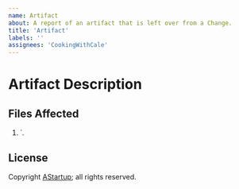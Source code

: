 ```yaml
---
name: Artifact
about: A report of an artifact that is left over from a Change.
title: 'Artifact'
labels: ''
assignees: 'CookingWithCale'
---
```


# Artifact Description



## Files Affected

1. `*.*

## License

Copyright [AStartup](https://astartup.net); all rights reserved.
